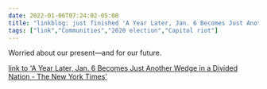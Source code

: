 ```yaml
---
date: 2022-01-06T07:24:02-05:00
title: "linkblog: just finished 'A Year Later, Jan. 6 Becomes Just Another Wedge in a Divided Nation - The New York Times'"
tags: ["link","Communities","2020 election","Capitol riot"]
---
```

Worried about our present—and for our future.
 
[link to 'A Year Later, Jan. 6 Becomes Just Another Wedge in a Divided Nation - The New York Times'](https://www.nytimes.com/2022/01/06/us/politics/jan-6-capitol-riot-aftermath.html)
